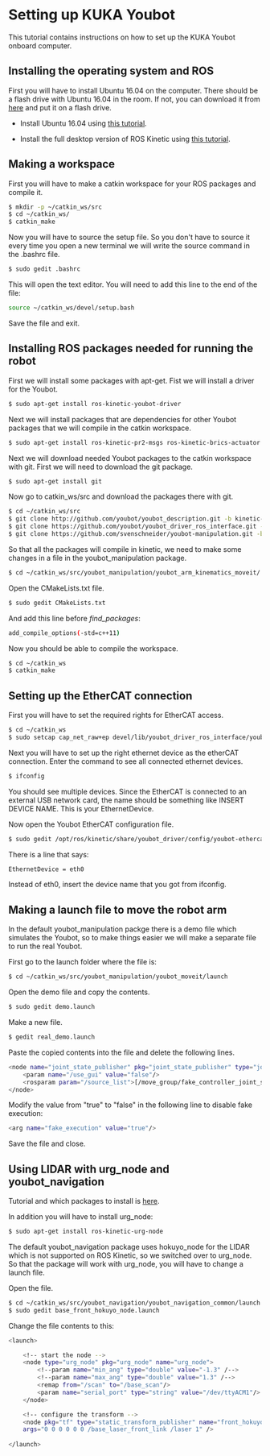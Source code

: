 # Setting up KUKA Youbot

This tutorial contains instructions on how to set up the KUKA Youbot onboard computer.

## Installing the operating system and ROS

First you will have to install Ubuntu 16.04 on the computer. There should be a flash drive with Ubuntu 16.04 in the room. If not, you can download it from [here](https://www.ubuntu.com/download/alternative-downloads) and put it on a flash drive.

- Install Ubuntu 16.04 using [this tutorial](https://tutorials.ubuntu.com/tutorial/tutorial-install-ubuntu-desktop-1604#0).

- Install the full desktop version of ROS Kinetic using [this tutorial](http://wiki.ros.org/kinetic/Installation/Ubuntu).

## Making a workspace

First you will have to make a catkin workspace for your ROS packages and compile it.

```bash
$ mkdir -p ~/catkin_ws/src
$ cd ~/catkin_ws/
$ catkin_make
```

Now you will have to source the setup file. So you don't have to source it every time you open a new terminal we will write the source command in the .bashrc file.

```bash
$ sudo gedit .bashrc
```

This will open the text editor. You will need to add this line to the end of the file:

```bash
source ~/catkin_ws/devel/setup.bash
```

Save the file and exit.

## Installing ROS packages needed for running the robot

First we will install some packages with apt-get. Fist we will install a driver for the Youbot.

```bash
$ sudo apt-get install ros-kinetic-youbot-driver
```

Next we will install packages that are dependencies for other Youbot packages that we will compile in the catkin workspace.

```bash
$ sudo apt-get install ros-kinetic-pr2-msgs ros-kinetic-brics-actuator ros-kinetic-moveit
```

Next we will download needed Youbot packages to the catkin workspace with git. First we will need to download the git package.

```bash
$ sudo apt-get install git
```

Now go to catkin_ws/src and download the packages there with git.

```bash
$ cd ~/catkin_ws/src
$ git clone http://github.com/youbot/youbot_description.git -b kinetic-devel
$ git clone https://github.com/youbot/youbot_driver_ros_interface.git -b indigo-devel
$ git clone https://github.com/svenschneider/youbot-manipulation.git -b indigo
```

So that all the packages will compile in kinetic, we need to make some changes in a file in the youbot_manipulation package.

```bash
$ cd ~/catkin_ws/src/youbot_manipulation/youbot_arm_kinematics_moveit/
```

Open the CMakeLists.txt file.

```bash
$ sudo gedit CMakeLists.txt 
```

And add this line before *find_packages*:

```bash
add_compile_options(-std=c++11)
```

Now you should be able to compile the workspace.

```bash
$ cd ~/catkin_ws
$ catkin_make
```

## Setting up the EtherCAT connection

First you will have to set the required rights for EtherCAT access.

```bash
$ cd ~/catkin_ws
$ sudo setcap cap_net_raw+ep devel/lib/youbot_driver_ros_interface/youbot_driver_ros_interface
```
 Next you will have to set up the right ethernet device as the etherCAT connection. Enter the command to see all connected ethernet devices.
 
 ```bash
$ ifconfig
```
 
 You should see multiple devices. Since the EtherCAT is connected to an external USB network card, the name should be something like INSERT DEVICE NAME. This is your EthernetDevice.
 
 Now open the Youbot EtherCAT configuration file.
 
 ```bash
$ sudo gedit /opt/ros/kinetic/share/youbot_driver/config/youbot-ethercat.cfg
```
There is a line that says:

 ```bash
EthernetDevice = eth0
```

Instead of eth0, insert the device name that you got from ifconfig.

## Making a launch file to move the robot arm

In the default youbot_manipulation packge there is a demo file which simulates the Youbot, so to make things easier we will make a separate file to run the real Youbot.

First go to the launch folder where the file is:

 ```bash
$ cd ~/catkin_ws/src/youbot_manipulation/youbot_moveit/launch
```
 
 Open the demo file and copy the contents.
 
```bash
$ sudo gedit demo.launch
```

Make a new file.

```bash
$ gedit real_demo.launch
```

Paste the copied contents into the file and delete the following lines.

```bash
<node name="joint_state_publisher" pkg="joint_state_publisher" type="joint_state_publisher">
    <param name="/use_gui" value="false"/> 
    <rosparam param="/source_list">[/move_group/fake_controller_joint_states]</rosparam>
</node>
```

Modify the value from "true" to "false" in the following line to disable fake execution:

```bash
<arg name="fake_execution" value="true"/>
```

Save the file and close.

## Using LIDAR with urg_node and youbot_navigation

Tutorial and which packages to install is [here](https://github.com/ut-ims-robotics/tutorials/wiki/Navigation-stack).

In addition you will have to install urg_node:

```bash
$ sudo apt-get install ros-kinetic-urg-node
```

The default youbot_navigation package uses hokuyo_node for the LIDAR which is not supported on ROS Kinetic, so we switched over to urg_node. So that the package will work with urg_node, you will have to change a launch file.

Open the file.

```bash
$ cd ~/catkin_ws/src/youbot_navigation/youbot_navigation_common/launch
$ sudo gedit base_front_hokuyo_node.launch
```

Change the file contents to this:

```bash
<launch>

	<!-- start the node -->
	<node type="urg_node" pkg="urg_node" name="urg_node">  
		<!--param name="min_ang" type="double" value="-1.3" /-->
		<!--param name="max_ang" type="double" value="1.3" /-->
		<remap from="/scan" to="/base_scan"/>
		<param name="serial_port" type="string" value="/dev/ttyACM1"/>
	</node>

	<!-- configure the transform -->
	<node pkg="tf" type="static_transform_publisher" name="front_hokuyo_frame" 
	args="0 0 0 0 0 0 /base_laser_front_link /laser 1" />
	
</launch>
```


 









